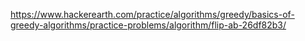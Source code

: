 https://www.hackerearth.com/practice/algorithms/greedy/basics-of-greedy-algorithms/practice-problems/algorithm/flip-ab-26df82b3/
